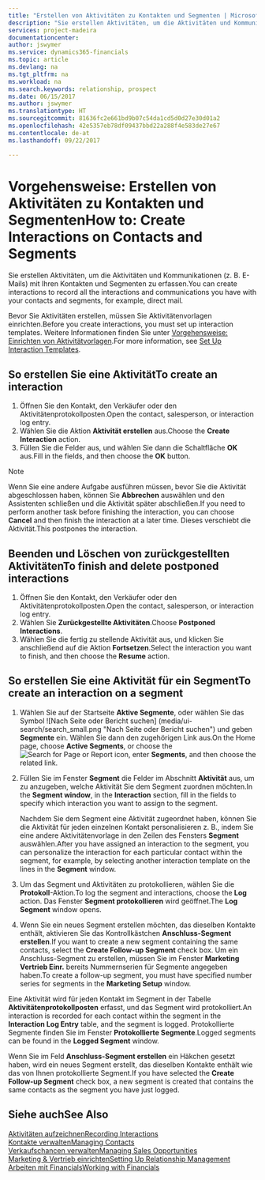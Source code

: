 ```yaml
---
title: "Erstellen von Aktivitäten zu Kontakten und Segmenten | Microsoft Docs"
description: "Sie erstellen Aktivitäten, um die Aktivitäten und Kommunikationen (z. B. E-Mails) mit Ihren Kontakten und Segmenten zu erfassen."
services: project-madeira
documentationcenter: 
author: jswymer
ms.service: dynamics365-financials
ms.topic: article
ms.devlang: na
ms.tgt_pltfrm: na
ms.workload: na
ms.search.keywords: relationship, prospect
ms.date: 06/15/2017
ms.author: jswymer
ms.translationtype: HT
ms.sourcegitcommit: 81636fc2e661bd9b07c54da1cd5d0d27e30d01a2
ms.openlocfilehash: 42e5357eb78df09437bbd22a288f4e583de27e67
ms.contentlocale: de-at
ms.lasthandoff: 09/22/2017

---
```

# <a name="how-to-create-interactions-on-contacts-and-segments"></a><span data-ttu-id="155df-103">Vorgehensweise: Erstellen von Aktivitäten zu Kontakten und Segmenten</span><span class="sxs-lookup"><span data-stu-id="155df-103">How to: Create Interactions on Contacts and Segments</span></span>
<span data-ttu-id="155df-104">Sie erstellen Aktivitäten, um die Aktivitäten und Kommunikationen (z. B. E-Mails) mit Ihren Kontakten und Segmenten zu erfassen.</span><span class="sxs-lookup"><span data-stu-id="155df-104">You can create interactions to record all the interactions and communications you have with your contacts and segments, for example, direct mail.</span></span>

<span data-ttu-id="155df-105">Bevor Sie Aktivitäten erstellen, müssen Sie Aktivitätenvorlagen einrichten.</span><span class="sxs-lookup"><span data-stu-id="155df-105">Before you create interactions, you must set up interaction templates.</span></span> <span data-ttu-id="155df-106">Weitere Informationen finden Sie unter [Vorgehensweise: Einrichten von Aktivitätvorlagen](marketing-interactions.md).</span><span class="sxs-lookup"><span data-stu-id="155df-106">For more information, see  [Set Up Interaction Templates](marketing-interactions.md).</span></span>

## <a name="to-create-an-interaction"></a><span data-ttu-id="155df-107">So erstellen Sie eine Aktivität</span><span class="sxs-lookup"><span data-stu-id="155df-107">To create an interaction</span></span>
1. <span data-ttu-id="155df-108">Öffnen Sie den Kontakt, den Verkäufer oder den Aktivitätenprotokollposten.</span><span class="sxs-lookup"><span data-stu-id="155df-108">Open the contact, salesperson, or interaction log entry.</span></span>
2. <span data-ttu-id="155df-109">Wählen Sie die Aktion **Aktivität erstellen** aus.</span><span class="sxs-lookup"><span data-stu-id="155df-109">Choose the **Create Interaction** action.</span></span>
3. <span data-ttu-id="155df-110">Füllen Sie die Felder aus, und wählen Sie dann die Schaltfläche **OK** aus.</span><span class="sxs-lookup"><span data-stu-id="155df-110">Fill in the fields, and then choose the **OK** button.</span></span>

> [!NOTE]  
>   <span data-ttu-id="155df-111">Wenn Sie eine andere Aufgabe ausführen müssen, bevor Sie die Aktivität abgeschlossen haben, können Sie **Abbrechen** auswählen und den Assistenten schließen und die Aktivität später abschließen.</span><span class="sxs-lookup"><span data-stu-id="155df-111">If you need to perform another task before finishing the interaction, you can choose **Cancel** and then finish the interaction at a later time.</span></span> <span data-ttu-id="155df-112">Dieses verschiebt die Aktivität.</span><span class="sxs-lookup"><span data-stu-id="155df-112">This postpones the interaction.</span></span>

## <a name="to-finish-and-delete-postponed-interactions"></a><span data-ttu-id="155df-113">Beenden und Löschen von zurückgestellten Aktivitäten</span><span class="sxs-lookup"><span data-stu-id="155df-113">To finish and delete postponed interactions</span></span>
1. <span data-ttu-id="155df-114">Öffnen Sie den Kontakt, den Verkäufer oder den Aktivitätenprotokollposten.</span><span class="sxs-lookup"><span data-stu-id="155df-114">Open the contact, salesperson, or interaction log entry.</span></span>
2. <span data-ttu-id="155df-115">Wählen Sie **Zurückgestellte Aktivitäten**.</span><span class="sxs-lookup"><span data-stu-id="155df-115">Choose **Postponed Interactions**.</span></span>
3. <span data-ttu-id="155df-116">Wählen Sie die fertig zu stellende Aktivität aus, und klicken Sie anschließend auf die Aktion **Fortsetzen**.</span><span class="sxs-lookup"><span data-stu-id="155df-116">Select the interaction you want to finish, and then choose the **Resume** action.</span></span>

## <a name="to-create-an-interaction-on-a-segment"></a><span data-ttu-id="155df-117">So erstellen Sie eine Aktivität für ein Segment</span><span class="sxs-lookup"><span data-stu-id="155df-117">To create an interaction on a segment</span></span>
1. <span data-ttu-id="155df-118">Wählen Sie auf der Startseite **Aktive Segmente**, oder wählen Sie  das Symbol ![Nach Seite oder Bericht suchen] (media/ui-search/search_small.png "Nach Seite oder Bericht suchen") und geben **Segmente** ein. Wählen Sie dann den zugehörigen Link aus.</span><span class="sxs-lookup"><span data-stu-id="155df-118">On the Home page, choose **Active Segments**, or choose the ![Search for Page or Report](media/ui-search/search_small.png "Search for Page or Report icon") icon, enter **Segments**, and then choose the related link.</span></span>
2. <span data-ttu-id="155df-119">Füllen Sie im Fenster **Segment** die Felder im Abschnitt **Aktivität** aus, um zu anzugeben, welche Aktivität Sie dem Segment zuordnen möchten.</span><span class="sxs-lookup"><span data-stu-id="155df-119">In the **Segment window**, in the **Interaction** section, fill in the fields to specify which interaction you want to assign to the segment.</span></span>

    <span data-ttu-id="155df-120">Nachdem Sie dem Segment eine Aktivität zugeordnet haben, können Sie die Aktivität für jeden einzelnen Kontakt personalisieren z. B., indem Sie eine andere Aktivitätenvorlage in den Zeilen des Fensters **Segment** auswählen.</span><span class="sxs-lookup"><span data-stu-id="155df-120">After you have assigned an interaction to the segment, you can personalize the interaction for each particular contact within the segment, for example, by selecting another interaction template on the lines in the **Segment** window.</span></span>  
3. <span data-ttu-id="155df-121">Um das Segment und Aktivitäten zu protokollieren, wählen Sie die **Protokoll**-Aktion.</span><span class="sxs-lookup"><span data-stu-id="155df-121">To log the segment and interactions, choose the **Log** action.</span></span> <span data-ttu-id="155df-122">Das Fenster **Segment protokollieren** wird geöffnet.</span><span class="sxs-lookup"><span data-stu-id="155df-122">The **Log Segment** window opens.</span></span>
4. <span data-ttu-id="155df-123">Wenn Sie ein neues Segment erstellen möchten, das dieselben Kontakte enthält, aktivieren Sie das Kontrollkästchen **Anschluss-Segment erstellen**.</span><span class="sxs-lookup"><span data-stu-id="155df-123">If you want to create a new segment containing the same contacts, select the **Create Follow-up Segment** check box.</span></span> <span data-ttu-id="155df-124">Um ein Anschluss-Segment zu erstellen, müssen Sie im Fenster **Marketing Vertrieb Einr.** bereits Nummernserien für Segmente angegeben haben.</span><span class="sxs-lookup"><span data-stu-id="155df-124">To create a follow-up segment, you must have specified number series for segments in the **Marketing Setup** window.</span></span>

<span data-ttu-id="155df-125">Eine Aktivität wird für jeden Kontakt im Segment in der Tabelle **Aktivitätenprotokollposten** erfasst, und das Segment wird protokolliert.</span><span class="sxs-lookup"><span data-stu-id="155df-125">An interaction is recorded for each contact within the segment in the **Interaction Log Entry** table, and the segment is logged.</span></span> <span data-ttu-id="155df-126">Protokollierte Segmente finden Sie im Fenster **Protokollierte Segmente**.</span><span class="sxs-lookup"><span data-stu-id="155df-126">Logged segments can be found in the **Logged Segment** window.</span></span>

<span data-ttu-id="155df-127">Wenn Sie im Feld **Anschluss-Segment erstellen** ein Häkchen gesetzt haben, wird ein neues Segment erstellt, das dieselben Kontakte enthält wie das von Ihnen protokollierte Segment.</span><span class="sxs-lookup"><span data-stu-id="155df-127">If you have selected the **Create Follow-up Segment** check box, a new segment is created that contains the same contacts as the segment you have just logged.</span></span>

## <a name="see-also"></a><span data-ttu-id="155df-128">Siehe auch</span><span class="sxs-lookup"><span data-stu-id="155df-128">See Also</span></span>
[<span data-ttu-id="155df-129">Aktivitäten aufzeichnen</span><span class="sxs-lookup"><span data-stu-id="155df-129">Recording Interactions</span></span>](marketing-interactions.md)  
[<span data-ttu-id="155df-130">Kontakte verwalten</span><span class="sxs-lookup"><span data-stu-id="155df-130">Managing Contacts</span></span>](marketing-contacts.md)  
[<span data-ttu-id="155df-131">Verkaufschancen verwalten</span><span class="sxs-lookup"><span data-stu-id="155df-131">Managing Sales Opportunities</span></span>](marketing-manage-sales-opportunities.md)  
[<span data-ttu-id="155df-132">Marketing & Vertrieb einrichten</span><span class="sxs-lookup"><span data-stu-id="155df-132">Setting Up Relationship Management</span></span>](marketing-setup-marketing.md)  
[<span data-ttu-id="155df-133">Arbeiten mit Financials</span><span class="sxs-lookup"><span data-stu-id="155df-133">Working with Financials</span></span>](ui-work-product.md)

